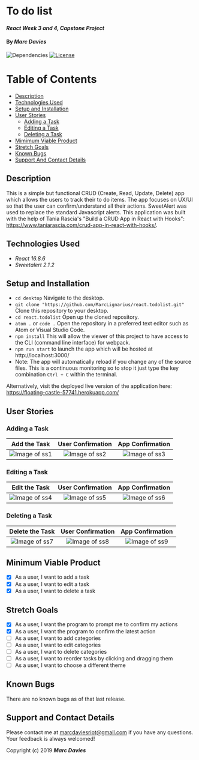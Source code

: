 # To do list

#### _React Week 3 and 4, Capstone Project_

#### By _**Marc Davies**_

![Dependencies](https://img.shields.io/badge/dependencies-up%20to%20date-brightgreen.svg)
[![License](https://img.shields.io/badge/license-MIT-blue.svg)](https://opensource.org/licenses/MIT)

# Table of Contents

<!--ts-->
   * [Description](#description)
   * [Technologies Used](#technologies-used)
   * [Setup and Installation](#setup-and-installation)
   * [User Stories](#user-stories)
      * [Adding a Task](#adding-a-task)
      * [Editing a Task](#editing-a-task)
      * [Deleting a Task](#deleting-a-task)
   * [Mimimum Viable Product](#minimum-viable-product)
   * [Stretch Goals](#stretch-goals)
   * [Known Bugs](#known-bugs)
   * [Support And Contact Details](#support-and-contact-details)
<!--te-->

## Description

This is a simple but functional CRUD (Create, Read, Update, Delete) app which allows the users to track their to do items. The app focuses on UX/UI so that the user can confirm/understand all their actions. SweetAlert was used to replace the standard Javascript alerts. This application was built with the help of Tania Rascia's "Build a CRUD App in React with Hooks": https://www.taniarascia.com/crud-app-in-react-with-hooks/.

## Technologies Used

  * _React 16.8.6_
  * _Sweetalert 2.1.2_

## Setup and Installation

* `cd desktop` Navigate to the desktop.
* `git clone "https://github.com/MarcLignarius/react.todolist.git"` Clone this repository to your desktop.
* `cd react.todolist` Open up the cloned repository.
* `atom .` or `code .` Open the repository in a preferred text editor such as Atom or Visual Studio Code.
* `npm install` This will allow the viewer of this project to have access to the CLI (command line interface) for webpack.
* `npm run start` to launch the app which will be hosted at  http://localhost:3000/
* Note: The app will automatically reload if you change any of the source files. This is a continuous monitoring so to stop it just type the key combination `Ctrl + C` within the terminal.

Alternatively, visit the deployed live version of the application here: https://floating-castle-57741.herokuapp.com/

## User Stories

### Adding a Task

| Add the Task | User Confirmation | App Confirmation |
|:-------------:|:-------------:|:-------------:|
| ![Image of ss1](https://i.imgur.com/WJ6oBPB.png) | ![Image of ss2](https://i.imgur.com/hfjdSDw.png) |  ![Image of ss3](https://i.imgur.com/DntWhkl.png)|

### Editing a Task

| Edit the Task | User Confirmation | App Confirmation |
|:-------------:|:-------------:|:-------------:|
| ![Image of ss4](https://i.imgur.com/G9duiGU.png) | ![Image of ss5](https://i.imgur.com/QMEPvzX.png) |  ![Image of ss6](https://i.imgur.com/H1ihLgS.png)|

### Deleting a Task

| Delete the Task | User Confirmation | App Confirmation |
|:-------------:|:-------------:|:-------------:|
| ![Image of ss7](https://i.imgur.com/ouNg4m7.png) | ![Image of ss8](https://i.imgur.com/f6xgAie.png) |  ![Image of ss9](https://i.imgur.com/aT8vnoe.png)|

## Minimum Viable Product
- [x] As a user, I want to add a task 
- [x] As a user, I want to edit a task
- [x] As a user, I want to delete a task

## Stretch Goals
- [x] As a user, I want the program to prompt me to confirm my actions
- [x] As a user, I want the program to confirm the latest action
- [ ] As a user, I want to add categories
- [ ] As a user, I want to edit categories
- [ ] As a user, I want to delete categories
- [ ] As a user, I want to reorder tasks by clicking and dragging them 
- [ ] As a user, I want to choose a different theme

## Known Bugs
There are no known bugs as of that last release.

## Support and Contact Details
Please contact me at marcdaviesriot@gmail.com if you have any questions. Your feedback is always welcomed!

Copyright (c) 2019 **_Marc Davies_**